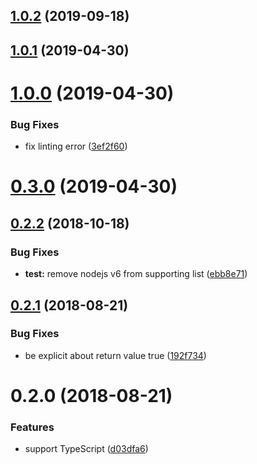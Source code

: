 ## [1.0.2](https://github.com/aurelia-contrib/aurelia-combo/compare/v1.0.1...v1.0.2) (2019-09-18)



## [1.0.1](https://github.com/aurelia-contrib/aurelia-combo/compare/v1.0.0...v1.0.1) (2019-04-30)



# [1.0.0](https://github.com/aurelia-contrib/aurelia-combo/compare/v0.3.0...v1.0.0) (2019-04-30)


### Bug Fixes

* fix linting error ([3ef2f60](https://github.com/aurelia-contrib/aurelia-combo/commit/3ef2f60))



# [0.3.0](https://github.com/aurelia-contrib/aurelia-combo/compare/v0.2.2...v0.3.0) (2019-04-30)



<a name="0.2.2"></a>
## [0.2.2](https://github.com/aurelia-contrib/aurelia-combo/compare/v0.2.1...v0.2.2) (2018-10-18)


### Bug Fixes

* **test:** remove nodejs v6 from supporting list ([ebb8e71](https://github.com/aurelia-contrib/aurelia-combo/commit/ebb8e71))



<a name="0.2.1"></a>
## [0.2.1](https://github.com/aurelia-contrib/aurelia-combo/compare/v0.2.0...v0.2.1) (2018-08-21)


### Bug Fixes

* be explicit about return value true ([192f734](https://github.com/aurelia-contrib/aurelia-combo/commit/192f734))



<a name="0.2.0"></a>
# 0.2.0 (2018-08-21)


### Features

* support TypeScript ([d03dfa6](https://github.com/aurelia-contrib/aurelia-combo/commit/d03dfa6))



